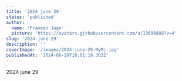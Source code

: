 ```yaml
---
title: '2024 june 29'
status: 'published'
author:
  name: 'Praveen Juge'
  picture: 'https://avatars.githubusercontent.com/u/13696888?v=4'
slug: '2024-june-29'
description: ''
coverImage: '/images/2024-june-29-MyMj.jpg'
publishedAt: '2024-06-29T18:01:19.303Z'
---
```


2024 june 29